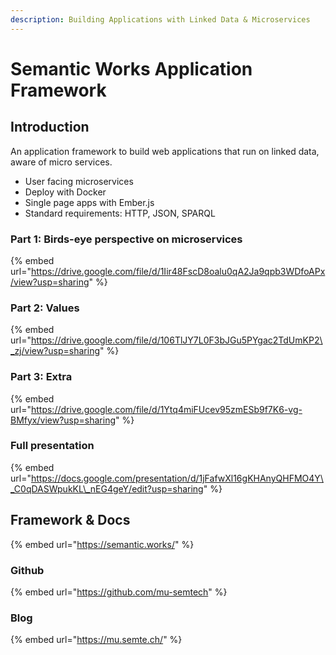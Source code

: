 ```yaml
---
description: Building Applications with Linked Data & Microservices
---
```


# Semantic Works Application Framework

## Introduction

An application framework to build web applications that run on linked data, aware of micro services.

* User facing microservices
* Deploy with Docker
* Single page apps with Ember.js
* Standard requirements: HTTP, JSON, SPARQL

### Part 1: Birds-eye perspective on microservices

{% embed url="https://drive.google.com/file/d/1Iir48FscD8oalu0qA2Ja9qpb3WDfoAPx/view?usp=sharing" %}

### Part 2: Values

{% embed url="https://drive.google.com/file/d/106TlJY7L0F3bJGu5PYgac2TdUmKP2\_zj/view?usp=sharing" %}

### Part 3: Extra

{% embed url="https://drive.google.com/file/d/1Ytq4miFUcev95zmESb9f7K6-vg-BMfyx/view?usp=sharing" %}

### Full presentation

{% embed url="https://docs.google.com/presentation/d/1jFafwXl16gKHAnyQHFMO4Y\_C0qDASWpukKL\_nEG4geY/edit?usp=sharing" %}

## Framework & Docs

{% embed url="https://semantic.works/" %}

### Github

{% embed url="https://github.com/mu-semtech" %}

### Blog

{% embed url="https://mu.semte.ch/" %}

